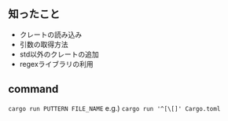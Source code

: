 ## 知ったこと
- クレートの読み込み
- 引数の取得方法
- std以外のクレートの追加
- regexライブラリの利用

## command
`cargo run PUTTERN FILE_NAME`
e.g.)
`cargo run '^[\[]' Cargo.toml`
